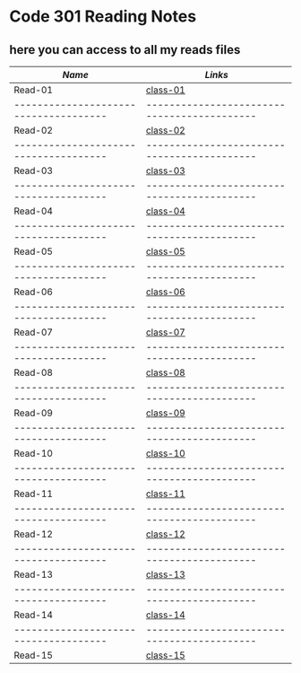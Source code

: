 # Code 301 Reading Notes
## here you can access to all my reads files

***Name***                           | *Links*
-------------------------------------|-------------------------------------------
Read-01                              | [class-01](https://osamamousa204.github.io/reading-notes-301/class-01)
-------------------------------------|-------------------------------------------
Read-02                              | [class-02](https://osamamousa204.github.io/reading-notes-301/class-02)
-------------------------------------|-------------------------------------------
Read-03                              | [class-03](#)
-------------------------------------|-------------------------------------------
Read-04                              | [class-04](#)
-------------------------------------|-------------------------------------------
Read-05                              | [class-05](#)
-------------------------------------|-------------------------------------------
Read-06                              | [class-06](#)
-------------------------------------|-------------------------------------------
Read-07                              | [class-07](#)
-------------------------------------|-------------------------------------------
Read-08                              | [class-08](#)
-------------------------------------|-------------------------------------------
Read-09                              | [class-09](#)
-------------------------------------|-------------------------------------------
Read-10                              | [class-10](#)
-------------------------------------|-------------------------------------------
Read-11                              | [class-11](#)
-------------------------------------|-------------------------------------------
Read-12                              | [class-12](#) 
-------------------------------------|-------------------------------------------
Read-13                              | [class-13](#)
-------------------------------------|-------------------------------------------
Read-14                              | [class-14](#)
-------------------------------------|-------------------------------------------
Read-15                              | [class-15](#)

 
